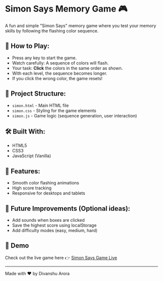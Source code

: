 # Simon Says Memory Game 🎮

A fun and simple "Simon Says" memory game where you test your memory skills by following the flashing color sequence.

## 🚀 How to Play:
- Press any key to start the game.
- Watch carefully: A sequence of colors will flash.
- Your task: **Click** the colors in the same order as shown.
- With each level, the sequence becomes longer.
- If you click the wrong color, the game resets!

## 📂 Project Structure:
- `simon.html` - Main HTML file
- `simon.css` - Styling for the game elements
- `simon.js` - Game logic (sequence generation, user interaction)

## 🛠️ Built With:
- HTML5
- CSS3
- JavaScript (Vanilla)

## 🎯 Features:
- Smooth color flashing animations
- High score tracking
- Responsive for desktops and tablets

## 🌟 Future Improvements (Optional ideas):
- Add sounds when boxes are clicked
- Save the highest score using localStorage
- Add difficulty modes (easy, medium, hard)

## 📸 Demo

Check out the live game here 👉 [Simon Says Game Live](https://divanshu-1.github.io/simon-says-memory-game/)

---

Made with ❤️ by Divanshu Arora
